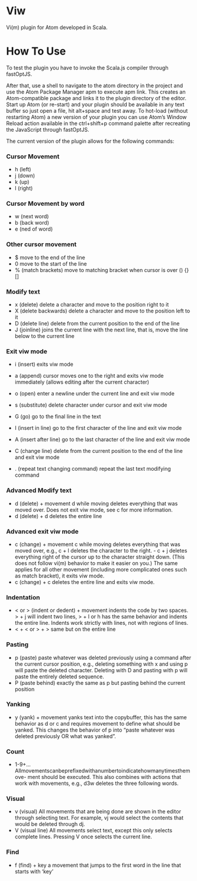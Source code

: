 # Viw
Vi(m) plugin for Atom developed in Scala.

# How To Use
To test the plugin you have to invoke the Scala.js compiler through fastOptJS.  

After that, use a shell to navigate to the atom directory in the project and use the Atom Package Manager apm to execute apm link. This creates an Atom-compatible package and links it to the plugin directory of the editor. Start up Atom (or re-start) and your plugin should be available in any text buffer so just open a file, hit alt+space and test away. To hot-load (without restarting Atom) a new version of your plugin you can use Atom’s Window Reload action available in the ctrl+shift+p command palette after recreating the JavaScript through fastOptJS.  

The current version of the plugin allows for the following commands:
### Cursor Movement
- h (left)
- j (down)
- k (up)
- l (right)

### Cursor Movement by word
- w (next word)
- b (back word)
- e (ned of word)

### Other cursor movement
- $ move to the end of the line
- 0 move to the start of the line
- % (match brackets) move to matching bracket when cursor is over () {} []

### Modify text
- x (delete) delete a character and move to the position right to it
- X (delete backwards) delete a character and move to the position left to it
- D (delete line) delete from the current position to the end of the line
- J (joinline) joins the current line with the next line, that is, move the line below to the current line

### Exit viw mode
- i (insert) exits viw mode
- a (append) cursor moves one to the right and exits viw mode immediately (allows editing after the current character)
- o (open) enter a newline under the current line and exit viw mode
- s (substitute) delete character under cursor and exit viw mode
- G (go) go to the final line in the text
- I (insert in line) go to the first character of the line and exit viw mode
- A (insert after line) go to the last character of the line and exit viw mode
- C (change line) delete from the current position to the end of the line and exit viw mode

- . (repeat text changing command) repeat the last text modifying command

### Advanced Modify text
- d (delete) + movement d while moving deletes everything that was moved over. Does not exit viw mode, see c for more information.
- d (delete) + d deletes the entire line

### Advanced exit viw mode
- c (change) + movement c while moving deletes everything that was moved over, e.g., c + l deletes the character to the right. - c + j deletes everything right of the cursor up to the character straight down. (This does not follow vi(m) behavior to make it easier on you.) The same applies for all other movement (including more complicated ones such as match bracket), it exits viw mode.
- c (change) + c deletes the entire line and exits viw mode.

### Indentation
- < or > (indent or dedent) + movement indents the code by two spaces. > + j will indent two lines, > + l or h has the same behavior and indents the entire line. Indents work strictly with lines, not with regions of lines.
- < + < or > + > same but on the entire line

### Pasting
- p (paste) paste whatever was deleted previously using a command after the current cursor position, e.g., deleting something with x and using p will paste the deleted character. Deleting with D and pasting with p will paste the entirely deleted sequence.
- P (paste behind) exactly the same as p but pasting behind the current position

### Yanking
- y (yank) + movement yanks text into the copybuffer, this has the same behavior as d or c and requires movement to define what should be yanked. This changes the behavior of p into “paste whatever was deleted previously OR what was yanked”.

### Count
- 1-9+... Allmovementscanbeprefixedwithanumbertoindicatehowmanytimesthemove- ment should be executed. This also combines with actions that work with movements, e.g., d3w deletes the three following words.

### Visual 
- v (visual) All movements that are being done are shown in the editor through selecting text. For example, vj would select the contents that would be deleted through dj.
- V (visual line) All movements select text, except this only selects complete lines. Pressing V once selects the current line.

### Find
- f (find) + key a movement that jumps to the first word in the line that starts with ‘key’
